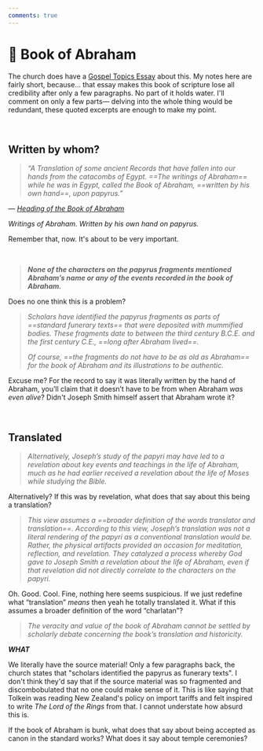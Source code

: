 ```yaml
---
comments: true
---
```

# 📜 Book of Abraham
The church does have a [Gospel Topics Essay](https://www.churchofjesuschrist.org/study/manual/gospel-topics-essays/translation-and-historicity-of-the-book-of-abraham?lang=eng&old=true) about this. My notes here are fairly short, because... that essay makes this book of scripture lose all credibility after only a few paragraphs. No part of it holds water. I'll comment on only a few parts&mdash; delving into the whole thing would be redundant, these quoted excerpts are enough to make my point.

&nbsp;

## Written by whom?
> _“A Translation of some ancient Records that have fallen into our hands from the catacombs of Egypt. ==The writings of Abraham== while he was in Egypt, called the Book of Abraham, ==written by his own hand==, upon papyrus.”_

— *[Heading of the Book of Abraham](https://www.churchofjesuschrist.org/study/scriptures/pgp/abr/1?lang=eng&id=study_intro1#study_intro1)*

*Writings of Abraham. Written by his own hand on papyrus.*

Remember that, now. It's about to be very important.

&nbsp;

> ***None of the characters on the papyrus fragments mentioned Abraham’s name or any of the events recorded in the book of Abraham.***

Does no one think this is a problem?

> *Scholars have identified the papyrus fragments as parts of ==standard funerary texts== that were deposited with mummified bodies. These fragments date to between the third century B.C.E. and the first century C.E., ==long after Abraham lived==.*
> 
> *Of course, ==the fragments do not have to be as old as Abraham== for the book of Abraham and its illustrations to be authentic.*

Excuse me? For the record to say it was literally written by the hand of Abraham, you’ll claim that it doesn’t have to be from when Abraham *was even alive*? Didn't Joseph Smith himself assert that Abraham wrote it?

&nbsp;

## Translated
> *Alternatively, Joseph’s study of the papyri may have led to a revelation about key events and teachings in the life of Abraham, much as he had earlier received a revelation about the life of Moses while studying the Bible.*

Alternatively? If this was by revelation, what does that say about this being a translation?

> *This view assumes a ==broader definition of the words translator and translation==. According to this view, Joseph’s translation was not a literal rendering of the papyri as a conventional translation would be. Rather, the physical artifacts provided an occasion for meditation, reflection, and revelation. They catalyzed a process whereby God gave to Joseph Smith a revelation about the life of Abraham, even if that revelation did not directly correlate to the characters on the papyri.*

Oh. Good. Cool. Fine, nothing here seems suspicious. If we just redefine what “translation” _means_ then yeah he totally translated it. What if this assumes a broader definition of the word “charlatan”?

> *The veracity and value of the book of Abraham cannot be settled by scholarly debate concerning the book’s translation and historicity.*

***WHAT***

We literally have the source material! Only a few paragraphs back, the church states that "scholars identified the papyrus as funerary texts". I don't think they'd say that if the source material was so fragmented and discombobulated that no one could make sense of it. This is like saying that Tolkein was reading New Zealand's policy on import tariffs and felt inspired to write *The Lord of the Rings* from that. I cannot understate how absurd this is.

If the book of Abraham is bunk, what does that say about being accepted as canon in the standard works? What does it say about temple ceremonies?
